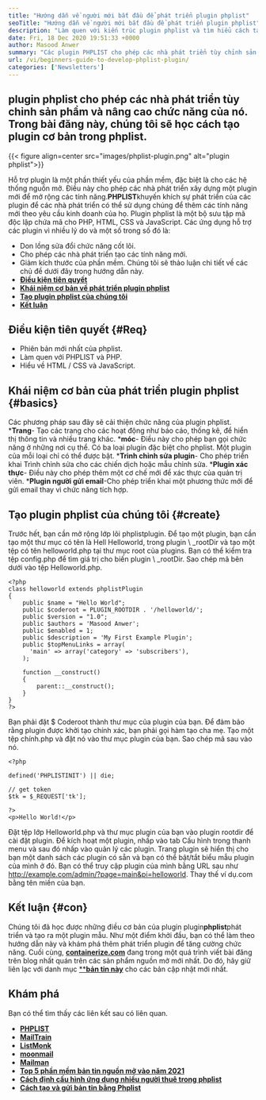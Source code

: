 ```yaml
---
title: "Hướng dẫn về người mới bắt đầu để phát triển plugin phplist" 
seoTitle: "Hướng dẫn về người mới bắt đầu để phát triển plugin phplist" 
description: "Làm quen với kiến ​​trúc plugin phplist và tìm hiểu cách tạo plugin phplist cơ bản. Hướng dẫn này giúp bạn tùy chỉnh và tăng cường chức năng PHPLIST." 
date: Fri, 18 Dec 2020 19:51:33 +0000
author: Masood Anwer
summary: "Các plugin PHPLIST cho phép các nhà phát triển tùy chỉnh sản phẩm và nâng cao chức năng của nó. Trong bài đăng này, chúng tôi sẽ học cách tạo plugin cơ bản trong phplist." 
url: /vi/beginners-guide-to-develop-phplist-plugin/
categories: ['Newsletters']
---
```


## plugin phplist cho phép các nhà phát triển tùy chỉnh sản phẩm và nâng cao chức năng của nó. Trong bài đăng này, chúng tôi sẽ học cách tạo plugin cơ bản trong phplist.

{{< figure align=center src="images/phplist-plugin.png" alt="plugin phplist">}}

Hỗ trợ plugin là một phần thiết yếu của phần mềm, đặc biệt là cho các hệ thống nguồn mở. Điều này cho phép các nhà phát triển xây dựng một plugin mới để mở rộng các tính năng.**PHPLIST**khuyến khích sự phát triển của các plugin để các nhà phát triển có thể sử dụng chúng để thêm các tính năng mới theo yêu cầu kinh doanh của họ. Plugin phplist là một bộ sưu tập mã độc lập chứa mã cho PHP, HTML, CSS và JavaScript.
Các ứng dụng hỗ trợ các plugin vì nhiều lý do và một số trong số đó là:
  * Don lồng sửa đổi chức năng cốt lõi.
  * Cho phép các nhà phát triển tạo các tính năng mới.
  * Giảm kích thước của phần mềm.
Chúng tôi sẽ thảo luận chi tiết về các chủ đề dưới đây trong hướng dẫn này.
* [**Điều kiện tiên quyết**][2]
* [**Khái niệm cơ bản về phát triển plugin phplist**][3]
* [**Tạo plugin phplist của chúng tôi**][4]
* [**Kết luận**][5]

## Điều kiện tiên quyết   {#Req}
  * Phiên bản mới nhất của phplist.
  * Làm quen với PHPLIST và PHP.
  * Hiểu về HTML / CSS và JavaScript.

## Khái niệm cơ bản của phát triển plugin phplist   {#basics}
Các phương pháp sau đây sẽ cải thiện chức năng của plugin phplist.
***Trang**- Tạo các trang cho các hoạt động như báo cáo, thống kê, để hiển thị thông tin và nhiều trang khác.
***móc**- Điều này cho phép bạn gọi chức năng ở những nơi cụ thể.
Có ba loại plugin đặc biệt cho phplist. Một plugin của mỗi loại chỉ có thể được bật.
***Trình chỉnh sửa plugin**- Cho phép triển khai Trình chỉnh sửa cho các chiến dịch hoặc mẫu chỉnh sửa.
***Plugin xác thực**- Điều này cho phép thêm một cơ chế mới để xác thực của quản trị viên.
***Plugin người gửi email**-Cho phép triển khai một phương thức mới để gửi email thay vì chức năng tích hợp.

## Tạo plugin phplist của chúng tôi   {#create}
Trước hết, bạn cần mở rộng lớp lõi phplistplugin. Để tạo một plugin, bạn cần tạo một thư mục có tên là Hell Helloworld, trong plugin \ _rootDir và tạo một tệp có tên helloworld.php tại thư mục root của plugins. Bạn có thể kiểm tra tệp config.php để tìm giá trị cho biến plugin \ _rootDir. Sao chép mã bên dưới vào tệp Helloworld.php.
```
<?php
class helloworld extends phplistPlugin
{
    public $name = "Hello World";
    public $coderoot = PLUGIN_ROOTDIR . '/helloworld/';
    public $version = "1.0";
    public $authors = 'Masood Anwer';
    public $enabled = 1;
    public $description = 'My First Example Plugin';
    public $topMenuLinks = array(
      'main' => array('category' => 'subscribers'),
    );

    function __construct()
    {
        parent::__construct();
    }
}
?>
```
Bạn phải đặt $ Coderoot thành thư mục của plugin của bạn. Để đảm bảo rằng plugin được khởi tạo chính xác, bạn phải gọi hàm tạo cha mẹ. Tạo một tệp chính.php và đặt nó vào thư mục plugin của bạn. Sao chép mã sau vào nó.
```
<?php

defined('PHPLISTINIT') || die;

// get token
$tk = $_REQUEST['tk'];

?>
<p>Hello World!</p>
```
Đặt tệp lớp Helloworld.php và thư mục plugin của bạn vào plugin rootdir để cài đặt plugin. Để kích hoạt một plugin, nhấp vào tab Cấu hình trong thanh menu và sau đó nhấp vào quản lý các plugin. Trang plugin sẽ hiển thị cho bạn một danh sách các plugin có sẵn và bạn có thể bật/tắt biểu mẫu plugin của mình ở đó.
Bạn có thể truy cập plugin của mình bằng URL sau như http://example.com/admin/?page=main&pi=helloworld. Thay thế ví dụ.com bằng tên miền của bạn.

## Kết luận   {#con}
Chúng tôi đã học được những điều cơ bản của plugin plugin**phplist**phát triển và tạo ra một plugin mẫu. Như một điểm khởi đầu, bạn có thể làm theo hướng dẫn này và khám phá thêm phát triển plugin để tăng cường chức năng.
Cuối cùng, [**containerize.com**][6] đang trong một quá trình viết bài đăng trên blog nhất quán trên các sản phẩm nguồn mở mới nhất. Do đó, hãy giữ liên lạc với danh mục [****bản tin này**][7] cho các bản cập nhật mới nhất.

## Khám phá
Bạn có thể tìm thấy các liên kết sau có liên quan.
* [**PHPLIST**][8]
* [**MailTrain**][9]
* [**ListMonk**][10]
* [**moonmail**][11]
* [**Mailman**][12]
* [**Top 5 phần mềm bản tin nguồn mở vào năm 2021**][13]
* [**Cách định cấu hình ứng dụng nhiều người thuê trong phplist**][14]
* [**Cách tạo và gửi bản tin bằng Phplist**][15]

  
[1]: https://products.containerize.com/newsletter/phplist
[2]: #Req
[3]: #Basics
[4]: #Create
[5]: #Con
[6]: https://containerize.com
[7]: https://blog.containerize.com/category/newsletter/
[8]: https://products.containerize.com/newsletter/phplist/
[9]: https://products.containerize.com/newsletter/mailtrain/
[10]: https://products.containerize.com/newsletter/listmonk/
[11]: https://products.containerize.com/newsletter/moonmail/
[12]: https://products.containerize.com/newsletter/mailman/
[13]: https://blog.containerize.com/newsletter/top-5-open-source-newsletter-software-in-2021/
[14]: https://blog.containerize.com/newsletter/how-to-implement-multi-tenancy-in-phplist/
[15]: https://blog.containerize.com/newsletter/how-to-create-and-send-newsletter-using-phplist/
